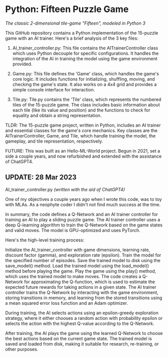 # Python: Fifteen Puzzle Game
_The classic 2-dimensional tile-game "Fifteen", modeled in Python 3_

This GitHub repository contains a Python implementation of the 15-puzzle game with an AI trainer. Here's a brief analysis of the 3 key files:

1. AI_trainer_controller.py:
This file contains the AITrainerController class which uses Python decouple for specific configurations. It handles the integration of the AI in training the model using the game environment provided.

2. Game.py:
This file defines the 'Game' class, which handles the game's core logic. It includes functions for initializing, shuffling, moving, and checking the game's state. It also works on a 4x4 grid and provides a simple console interface for interaction.

3. Tile.py:
Tile.py contains the 'Tile' class, which represents the numbered tiles of the 15-puzzle game. The class includes basic information about each tile (like its value and position) and the functions to check for equality and obtain a string representation.

TLDR:
The 15-puzzle game project, written in Python, includes an AI trainer and essential classes for the game's core mechanics. Key classes are the AITrainerController, Game, and Tile, which handle training the model, the gameplay, and tile representation, respectively.

FUTURE:
This was built as an Hello-ML-World project. Begun in 2021, set a side a couple years, and now refurbished and extended with the assistance of ChatGPT4. 

UPDATE:
28 Mar 2023
--
AI_trainer_controller.py
_(written with the aid of ChatGPT4)_

One of my objectives a couple years ago when I wrote this code, was to toy with MLAs. As a neophyte coder I didn't not find much success at the time.

In summary, the code defines a Q-Network and an AI trainer controller for training an AI to play a sliding puzzle game. The AI trainer controller uses a deep Q-learning algorithm to train the Q-Network based on the game states and valid moves. The model is GPU-optimized and uses PyTorch.

Here's the high-level training process:

Initialize the AI_trainer_controller with game dimensions, learning rate, discount factor (gamma), and exploration rate (epsilon).
Train the model for the specified number of episodes.
Save the trained model to disk using the save_model() method.
Load the trained model using the load_model() method before playing the game.
Play the game using the play() method, which uses the trained model to make moves.
The code creates a Q-Network for approximating the Q-function, which is used to estimate the expected future rewards for taking actions in a given state. The AI trainer controller trains the Q-Network by interacting with the game environment, storing transitions in memory, and learning from the stored transitions using a mean squared error loss function and an Adam optimizer.

During training, the AI selects actions using an epsilon-greedy exploration strategy, where it either chooses a random action with probability epsilon or selects the action with the highest Q-value according to the Q-Network.

After training, the AI plays the game using the learned Q-Network to choose the best actions based on the current game state. The trained model is saved and loaded from disk, making it suitable for research, re-training, or other purposes.